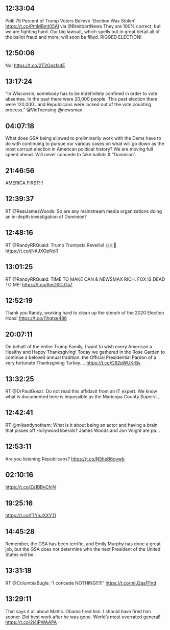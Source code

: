 ## 12:33:04
Poll: 79 Percent of Trump Voters Believe ‘Election Was Stolen‘ https://t.co/PmMBmt05AI via @BreitbartNews They are 100% correct, but we are fighting hard. Our big lawsuit, which spells out in great detail all of the ballot fraud and more, will soon be filled. RIGGED ELECTION!
## 12:50:06
No! https://t.co/2T2Oqsfs4E
## 13:17:24
“In Wisconsin, somebody has to be indefinitely confined in order to vote absentee. In the past there were 20,000 people. This past election there were 120,000...and Republicans were locked out of the vote counting process.” @VicToensing @newsmax
## 04:07:18
What does GSA being allowed to preliminarily work with the Dems have to do with continuing to pursue our various cases on what will go down as the most corrupt election in American political history? We are moving full speed ahead. Will never concede to fake ballots &amp; “Dominion”.
## 21:46:56
AMERICA FIRST!!!
## 12:39:37
RT @RealJamesWoods: So are any mainstream media organizations doing an in-depth investigation of Dominion?
## 12:48:16
RT @RandyRRQuaid: Trump Trumpets Reveille! 🇺🇸🎺 https://t.co/jNAJXOpNoR
## 13:01:25
RT @RandyRRQuaid: TIME TO MAKE OAN &amp; NEWSMAX RICH. FOX IS DEAD TO ME! https://t.co/IhnDXCJ7a7
## 12:52:19
Thank you Randy, working hard to clean up the stench of the 2020 Election Hoax! https://t.co/I1hgtxe486
## 20:07:11
On behalf of the entire Trump Family, I want to wish every American a Healthy and Happy Thanksgiving! Today we gathered in the Rose Garden to continue a beloved annual tradition: the Official Presidential Pardon of a very fortunate Thanksgiving Turkey.... https://t.co/O92pWUKrBv
## 13:32:25
RT @DrPaulGosar: Do not read this affidavit from an IT expert. We know what is documented here is impossible as the Maricopa County Supervi…
## 12:42:41
RT @mikandynothem: What is it about being an actor and having a brain that pisses off Hollywood liberals? James Woods and Jon Voight are pa…
## 12:53:11
Are you listening Republicans? https://t.co/N5heB6gvwb
## 02:10:16
https://t.co/Za1BByChjN
## 19:25:16
https://t.co/fTYnJXXYTl
## 14:45:28
Remember, the GSA has been terrific, and Emily Murphy has done a great job, but the GSA does not determine who the next President of the United States will be.
## 13:31:18
RT @ColumbiaBugle: “I concede NOTHING!!!!!” https://t.co/mIJ2asFFnd
## 13:29:11
That says it all about Mattis. Obama fired him. I should have fired him sooner. Did best work after he was gone. World’s most overrated general! https://t.co/2i4jPWAAPA
